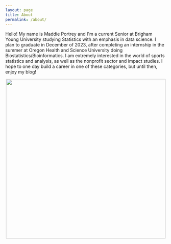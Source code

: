 ```yaml
---
layout: page
title: About
permalink: /about/
---
```


Hello! My name is Maddie Portrey and I'm a current Senior at Brigham Young University studying Statistics with an emphasis in data science. I plan to graduate in December of 2023, after completing an internship in the summer at Oregon Health and Science University doing Biostatistics/Bioinformatics. I am extremely interested in the world of sports statistics and analysis, as well as the nonprofit sector and impact studies. I hope to one day build a career in one of these categories, but until then, enjoy my blog!

<p align="center">
<img src="https://raw.githubusercontent.com/maddiekkay/my386blog/main/assets/images/IMG_5950%20(2).jpg" alt="" style="width:500px;"/>
</p>


